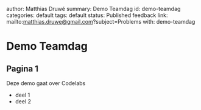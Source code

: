 author: Matthias Druwé
summary: Demo Teamdag
id: demo-teamdag
categories: default
tags: default
status: Published
feedback link: mailto:matthias.druwe@gmail.com?subject=Problems with: demo-teamdag

# Demo Teamdag

## Pagina 1

Deze demo gaat over Codelabs
* deel 1
* deel 2